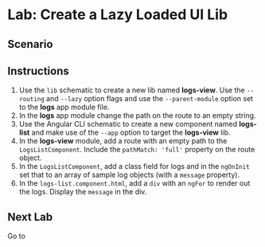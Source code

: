 # Lab: Create a Lazy Loaded UI Lib

## Scenario

## Instructions
1. Use the `lib` schematic to create a new lib named **logs-view**. Use the `--routing` and `--lazy` option flags and use the `--parent-module` option set to the **logs** app module file.
1. In the **logs** app module change the path on the route to an empty string.
1. Use the Angular CLI schematic to create a new component named **logs-list** and make use of the `--app` option to target the **logs-view** lib.
1. In the **logs-view** module, add a route with an empty path to the `LogsListComponent`. Include the `pathMatch: 'full'` property on the route object.
1. In the `LogsListComponent`, add a class field for logs and in the `ngOnInit` set that to an array of sample log objects (with a `message` property).
1. In the `logs-list.component.html`, add a `div` with an `ngFor` to render out the logs. Display the `message` in the div.

## Next Lab
Go to []()